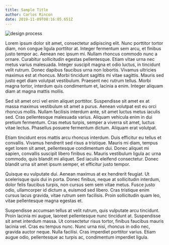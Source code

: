 ```yaml
---
title: Sample Title
author: Carlos Rincon
date: 2019-11-09T08:16:05.651Z
---
```

![design process](/uploads/kaleidico-26mjgncm0wc-unsplash.jpg)



Lorem ipsum dolor sit amet, consectetur adipiscing elit. Nunc porttitor tortor diam, non congue ligula porttitor at. Integer fermentum sem arcu, et finibus justo tempor ac. Aenean nec ipsum mi. Nullam rhoncus commodo nunc a ornare. Curabitur sollicitudin egestas pellentesque. Etiam vitae urna nec metus varius malesuada. Integer suscipit magna et odio luctus, in tincidunt velit rutrum. Donec dapibus faucibus urna non lobortis. Vivamus ultricies maximus est at rhoncus. Morbi tincidunt sagittis mi vitae sagittis. Mauris sed justo eget diam volutpat vestibulum. Praesent nec rutrum tellus. Morbi magna tortor, interdum quis condimentum et, lacinia a enim. Integer aliquam diam at magna mattis mollis.

Sed sit amet orci vel enim aliquet porttitor. Suspendisse sit amet ex at massa maximus vestibulum sit amet a purus. Aenean volutpat est eu orci rhoncus mollis. Nullam facilisis interdum ante, sit amet luctus metus iaculis sed. Cras pellentesque malesuada varius. Aliquam vehicula enim in dui pretium fermentum. Cras metus turpis, semper a viverra sit amet, luctus vitae lectus. Phasellus posuere fermentum dictum. Aliquam erat volutpat.

Etiam tincidunt eros mattis arcu rhoncus interdum. Duis efficitur eu tellus et convallis. Vivamus hendrerit sed risus a tristique. Mauris mi diam, tempus eget lorem sit amet, pellentesque condimentum dui. Donec aliquet mi sapien, convallis suscipit libero finibus eu. Mauris vestibulum ligula ac urna commodo, quis blandit mi aliquet. Sed iaculis eleifend consectetur. Donec blandit urna sit amet ipsum semper, et efficitur justo tempor.

Quisque eu vulputate dui. Aenean maximus at ex hendrerit feugiat. Ut scelerisque quis dui in porta. Donec finibus, neque at sollicitudin interdum, dolor felis faucibus turpis, non cursus sem sem vitae metus. Fusce justo odio, ullamcorper id dictum a, euismod sed libero. Cras tristique enim cursus lacus gravida, vitae rutrum sem facilisis. Proin sollicitudin quam leo, vitae pellentesque magna egestas et.

Suspendisse accumsan tellus at velit rutrum, quis vulputate arcu tincidunt. Proin lacinia mi augue, laoreet pellentesque nunc tincidunt at. Suspendisse sit amet interdum massa. Ut consectetur risus tortor, finibus faucibus mauris lacinia vel. Cras eu tempus nunc. Nunc urna nisi, rhoncus in odio nec, gravida auctor neque. Nulla facilisi. Cras imperdiet porttitor varius. Etiam augue odio, pellentesque ac turpis ac, condimentum imperdiet ligula.
